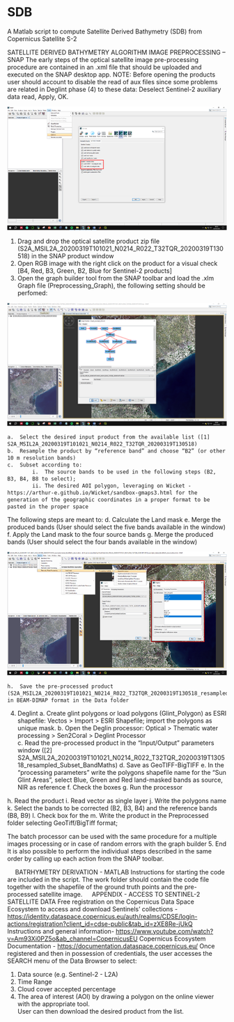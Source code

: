 # SDB 
A Matlab script to compute Satellite Derived Bathymetry (SDB) from Copernicus Satellite S-2

SATELLITE DERIVED BATHYMETRY ALGORITHM 
IMAGE PREPROCESSING – SNAP 
The early steps of the optical satellite image pre-processing procedure are contained in an .xml file that should be uploaded and executed on the SNAP desktop app.
NOTE: Before opening the products user should account to disable the read of aux files since some problems are related in Deglint phase (4) to these data: Deselect Sentinel-2 auxiliary data read, Apply, OK.

![Image](Figures/AUX_DATA_READ.png?raw=true)

1.	Drag and drop the optical satellite product zip file (S2A_MSIL2A_20200319T101021_N0214_R022_T32TQR_20200319T130518) in the SNAP product window 
2.	Open RGB image with the right click on the product for a visual check [B4, Red, B3, Green, B2, Blue for Sentinel-2 products]
3.	Open the graph builder tool from the SNAP toolbar and load the .xlm Graph file (Preprocessing_Graph), the following setting should be perfomed:

![Image](Figures/GRAPH.png?raw=true)

	a.	Select the desired input product from the available list ([1] S2A_MSIL2A_20200319T101021_N0214_R022_T32TQR_20200319T130518)
	b.	Resample the product by “reference band” and choose “B2” (or other 10 m resolution bands)
	c.	Subset according to:
			i.	The source bands to be used in the following steps (B2, B3, B4, B8 to select);
			ii.	The desired AOI polygon, leveraging on Wicket -  https://arthur-e.github.io/Wicket/sandbox-gmaps3.html for the generation of the geographic coordinates in a proper format to be pasted in the proper space

The following steps are meant to:
	d.	Calculate the Land mask 
	e.	Merge the produced bands (User should select the five bands available in the window)
	f.	Apply the Land mask to the four source bands
	g.	Merge the produced bands (User should select the four bands available in the window)

![Image](Figures/DEGLINT.png?raw=true)


	h.	Save the pre-processed product (S2A_MSIL2A_20200319T101021_N0214_R022_T32TQR_20200319T130518_resampled_Subset_BandMaths) in BEAM-DIMAP format in the Data folder

4.	Deglint 
a.	Create glint polygons or load polygons (Glint_Polygon) as ESRI shapefile: Vectos > Import > ESRI Shapefile; import the polygons as unique mask.
b.	Open the Deglin processor: Optical > Thematic water processing > Sen2Coral > Deglint Processor   
c.	Read the pre-processed product in the “Input/Output” parameters window ([2] S2A_MSIL2A_20200319T101021_N0214_R022_T32TQR_20200319T130518_resampled_Subset_BandMaths)
d.	Save as GeoTIFF-BigTIFF
e.	In the “processing parameters” write the polygons shapefile name for the “Sun Glint Areas”, select Blue, Green and Red land-masked bands as source, NIR as reference
f.	Check the boxes
g.	Run the processor

h.	Read the product
i.	Read vector as single layer
j.	Write the polygons name
k.	Select the bands to be corrected (B2, B3, B4) and the reference bands (B8, B9)
l.	Check box for the
m.	Write the product in the Preprocessed folder selecting GeoTiff/BigTiff format;

The batch processor can be used with the same procedure for a multiple images processing or in case of random errors with the graph builder
5.	End
It is also possible to perform the individual steps described in the same order by calling up each action from the SNAP toolbar.


 
BATRHYMETRY DERIVATION - MATLAB
Instructions for starting the code are included in the script. The work folder should contain the code file together with the shapefile of the ground truth points and the pre-processed satellite image.
 
APPENDIX - ACCESS TO SENTINEL-2 SATELLITE DATA
Free registration on the Copernicus Data Space Ecosystem to access and download Sentinels’ collections - https://identity.dataspace.copernicus.eu/auth/realms/CDSE/login-actions/registration?client_id=cdse-public&tab_id=zXE8Re-jUkQ
Instructions and general information- https://www.youtube.com/watch?v=Am93Xi0PZ5o&ab_channel=CopernicusEU
Copernicus Ecosystem Documentation - https://documentation.dataspace.copernicus.eu/
Once registered and then in possession of credentials, the user accesses the SEARCH menu of the Data Browser to select:
1. Data source (e.g. Sentinel-2 - L2A)
2. Time Range
3. Cloud cover accepted percentage
4. The area of interest (AOI) by drawing a polygon on the online viewer with the appropriate tool.	
User can then download the desired product from the list.

 
 

